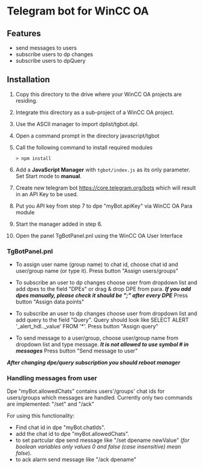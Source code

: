 # Telegram bot for WinCC OA

## Features
 - send messages to users
 - subscribe users to dp changes
 - subscribe users to dpQuery

## Installation

1. Copy this directory to the drive where your WinCC OA projects are residing.

2. Integrate this directory as a sub-project of a WinCC OA project.

3. Use the ASCII manager to import dplist/tgbot.dpl.

4. Open a command prompt in the directory javascript/tgbot

5. Call the following command to install required modules

   ```
   > npm install
   ```

6. Add a __JavaScript Manager__ with `tgbot/index.js` as its only parameter. Set Start mode to __manual__.

7. Create new telegram bot https://core.telegram.org/bots which will result in an API Key to be used.

8. Put you API key from step 7 to dpe "myBot.apiKey" via WinCC OA Para module

9. Start the manager added in step 6.

10. Open the panel TgBotPanel.pnl using the WinCC OA User Interface 

### TgBotPanel.pnl

 - To assign user name (group name) to chat id, choose chat id and user/group name (or type it). Press button "Assign users/groups"

 - To subscribe an user to dp changes choose user from dropdown list and add dpes to the field "DPEs" or drag & drop DPE from para.
***If you add dpes manually, please check it should be ";" after every DPE***
Press button "Assign data points"

 - To subscribe an user to dp changes choose user from dropdown list and add query to the field "Query". Query should look like SELECT ALERT '_alert_hdl.._value' FROM '*'.
Press button "Assign query"

 - To send message to a user/group, choose user/group name from dropdown list and type message.
 ***It is not allowed to use symbol # in messages***
 Press button "Send message to user"

***After changing dpe/query subscription you should reboot manager***

### Handling messages from user

Dpe "myBot.allowedChats" contains users'/groups' chat ids for users/groups which messages are handled.
Currently only two commands are implemented: "/set" and "/ack" 

For using this functionality:

 - Find chat id in dpe "myBot.chatIds".
 - add the chat id to dpe "myBot.allowedChats".
 - to set partcular dpe send message like "/set dpename newValue" (*for boolean variables only values 0 and false (case insensitive) mean false*).
 - to ack alarm send message like "/ack dpename"
